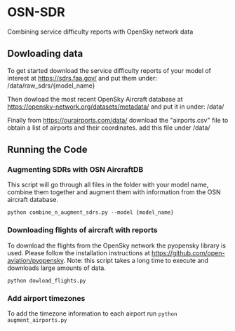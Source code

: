 # OSN-SDR
Combining service difficulty reports with OpenSky network data

## Dowloading data

To get started download the service difficulty reports of your model of interest at https://sdrs.faa.gov/ and put them under:
/data/raw_sdrs/{model_name}

Then dowload the most recent OpenSky Aircraft database at https://opensky-network.org/datasets/metadata/ and put it in  under:
/data/

Finally from https://ourairports.com/data/ download the "airports.csv" file to obtain a list of airports and their coordinates.
add this file under /data/

## Running the Code

### Augmenting SDRs with OSN AircraftDB
This script will go through all files in the folder with your model name, combine them together and augment them with information from the OSN aircraft database.

``
python combine_n_augment_sdrs.py --model {model_name}
``

### Downloading flights of aircraft with reports
To download the flights from the OpenSky network the pyopensky library is used.
Please follow the installation instructions at https://github.com/open-aviation/pyopensky.
Note: this script takes a long time to execute and downloads large amounts of data.

``
python dowload_flights.py
``

### Add airport timezones
To add the timezone information to each airport run
``
python augment_airports.py
``
